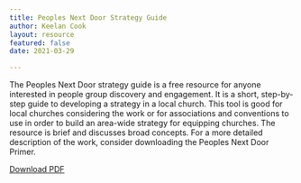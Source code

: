 ```yaml
---
title: Peoples Next Door Strategy Guide
author: Keelan Cook
layout: resource
featured: false
date: 2021-03-29

---
```


The Peoples Next Door strategy guide is a free resource for anyone interested in people group discovery and engagement. It is a short, step-by-step guide to developing a strategy in a local church. This tool is good for local churches considering the work or for associations and conventions to use in order to build an area-wide strategy for equipping churches. The resource is brief and discusses broad concepts. For a more detailed description of the work, consider downloading the Peoples Next Door Primer.

<a href="{{ site.baseurl }}/pdfs/pnd-strategy-guide.pdf" target="_blank">Download PDF</a>